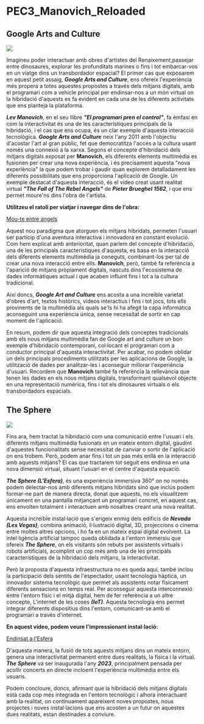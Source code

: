 # PEC3_Manovich_Reloaded

## Google Arts and Culture

<img src="https://i.imgur.com/00B87Hs.jpeg">

Imagineu poder interactuar amb obres d'artistes del Renaixement,passejar entre dinosaures, explorar les profunditats marines o fins i tot embarcar-vos en un viatge dins un transbordador espacial?
El primer cas que exposarem en aquest petit assaig, ***Google Arts and Culture***, ens ofereix l'experiència més propera a totes aquestes propostes a través dels mitjans digitals, amb el programari com a vehicle principal per endinsar-nos a un món virtual on la hibridació d'aquests es fa evident en cada una de les diferents activitats que ens planteja la plataforma.

***Lev Manovich***, en el seu llibre ***"El programari pren el control"***, fa èmfasi en com la interactivitat és una de les característiques principals de la hibridació, i el cas que ens ocupa, és un clar exemple d'aquesta interacció tecnològica. ***Google Arts and Culture*** neix l'any 2011 amb l'objectiu d'acostar l'art al gran públic, fet que democratitza l'accés a la cultura usant només una connexió a la xarxa.
Segons el concepte d'hibridació dels mitjans digitals exposat per **Manovich**, els diferents elements multimèdia es fusionen
per crear una nova experiència, i és precisament aquesta "nova experiència" la que podem trobar i gaudir quan explorem detalladament les diferents possibilitats que ens proporciona l'aplicació de Google. Un exemple destacat d'aquesta interacció, és el vídeo creat usant realitat virtual ***"The Fall of The Rebel Angels"*** de ***Pieter Brueghel 1562***, i que ens permet moure'ns dins l'obra de l'artista.


**Utilitzeu el ratolí per viatjar i navegar dins de l'obra:**

[Mou-te entre angels](https://g.co/arts/CxeL29RcR7SYXuGs9)

Aquest nou paradigma que atorguen els mitjans hibridats, permeten l'usuari ser partícip d'una aventura interactiva i innovadora en constant evolució. Com hem explicat amb anterioritat, quan parlem del concepte d'hibridació, una de les principals característiques d'aquesta, es basa en la interacció dels diferents elements multimèdia ja coneguts, combinant-los per tal de crear una nova interacció entre ells. **Manovich**, però, també fa referència a l'aparició de mitjans pròpiament digitals, nascuts dins l'ecosistema de dades informàtiques actual i que acaben influint fins i tot a la cultura tradicional.

Així doncs, ***Google Art and Culture*** ens acosta a una increïble varietat d'obres d'art, textos històrics, vídeos interactius i fins i tot jocs, tots ells provinents de la multimèdia als quals se'ls hi ha afegit la capa informàtica aconseguint una experiència única, sense necessitat de sortir en cap moment de l'aplicació.

En resum, podem dir que aquesta integració dels conceptes tradicionals amb els nous mitjans multimèdia fan de Google art and culture un bon exemple d'hibridació contemporani, col·locant el programari com a conductor principal d'aquesta interactivitat. Per acabar, no podem oblidar un dels principals procediments utilitzats per les aplicacions de Google, la utilització de dades per analitzar-les i aconseguir millorar l'experiència d'usuari. Recordem que **Manovich** també fa referència la rellevància que tenen les dades en els nous mitjans digitals, transformant qualsevol objecte en una representació numèrica, fins i tot els dinosaures virtuals o els transbordadors espacials.


## The Sphere

<img src="https://i.imgur.com/FTRRdGV.jpeg">

Fins ara, hem tractat la hibridació com una comunicació entre l'usuari i els diferents mitjans multimèdia fusionats en un mateix entorn digital, gaudint d'aquestes funcionalitats sense necessitat de canviar o sortir de l'aplicació on ens trobem. Però, podem anar fins i tot un pas més enllà en la interacció amb aquests mitjans?
El cas que tractarem tot seguit ens endinsa en una nova dimensió virtual, situant l'usuari en el centre d'aquesta equació.

***The Sphere (L'Esfera)***, és una experiència immersiva 360° on no només podem delectar-nos amb diferents mitjans hibridats sinó que inclús podem formar-ne part de manera directa, donat que aquests, no els visualitzem únicament en una pantalla mitjançant un programari concret, en aquest cas, ens envolten totalment i interactuen amb nosaltres creant una nova realitat.

Aquesta increïble instal·lació que s'erigeix enmig dels edificis de ***Nevada (Les Vegas)***, combina animació, il·lustració digital, 3D, projeccions o cinema entre moltes altres opcions, i ho fa en un mateix espai digital evolvent. La intel·ligència artificial tampoc queda oblidada a l'entorn immersiu que ofereix ***The Sphere***, on els visitants són rebuts per assistents virtuals i robots artificials, acomplint un cop més amb una de les principals característiques de la hibridació dels mitjans, la interactivitat.

Però la proposta d'aquesta infraestructura no es queda aquí, també inclou la participació dels sentits de l'espectador, usant tecnologia hàptica, un innovador sistema tecnològic que permet als assistents notar físicament diferents sensacions en temps real.
Per aconseguir aquesta interconnexió entre l'entorn físic i el mitjà digital, hem de fer referència a un altre concepte, L'internet de les coses ***(IoT)***. Aquesta tecnologia ens permet integrar diferents dispositius dins l'entorn, comunicant-se amb el programari a través d'internet.

**En aquest vídeo, podem veure l'impressionant instal·lació:**

[Endinsat a l'Esfera](https://www.youtube.com/watch?v=lGmbZdH-eGk)

D'aquesta manera, la fusió de tots aquests mitjans dins un mateix entorn, genera una interactivitat permanent entre dues realitats, la física i la virtual.
***The Sphere*** va ser inaugurada l'any ***2023***, principalment pensada per acollir concerts en directe incloent l'experiència multimèdia entre els usuaris.

Podem concloure, doncs, afirmant que la hibridació dels mitjans digitals està cada cop més integrada en l'entorn tecnològic i alhora interactuant amb la realitat, on contínuament apareixent noves propostes, nous projectes i noves instal·lacions que ens acosten a un futur on aquestes dues realitats, estan destinades a conviure.
